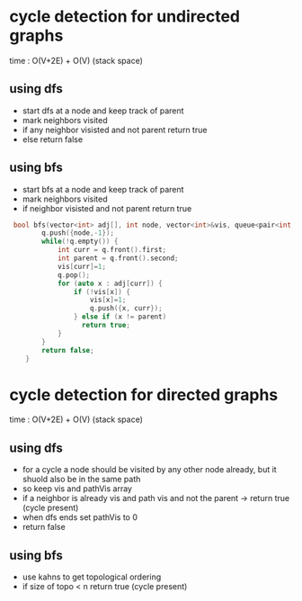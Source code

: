 # cycle detection for undirected graphs
time : O(V+2E) + O(V) (stack space) 
## using dfs
- start dfs at a node and keep track of parent
- mark neighbors visited
- if any neighbor visisted and not parent return true
- else return false
## using bfs
- start bfs at a node and keep track of parent
- mark neighbors visited
- if neighbor visisted and not parent return true
```cpp
 bool bfs(vector<int> adj[], int node, vector<int>&vis, queue<pair<int,int>>& q) {
        q.push({node,-1});
        while(!q.empty()) {
            int curr = q.front().first;
            int parent = q.front().second;
            vis[curr]=1;
            q.pop();
            for (auto x : adj[curr]) {
                if (!vis[x]) {
                    vis[x]=1;
                    q.push({x, curr});
                } else if (x != parent)
                  return true;
            }
        }
        return false;
    }
```
# cycle detection for directed graphs
time : O(V+2E) + O(V) (stack space) 
## using dfs
- for a cycle a node should be visited by any other node already, but it shuold also be in the same path
- so keep vis and pathVis array
- if a neighbor is already vis and path vis and not the parent -> return true (cycle present)
- when dfs ends set pathVis to 0
- return false
## using bfs
- use kahns to get topological ordering
- if size of topo < n return true (cycle present)
